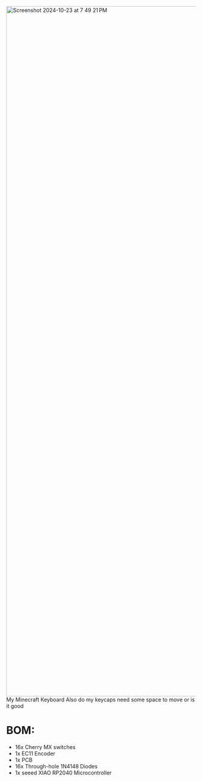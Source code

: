 <img width="1831" alt="Screenshot 2024-10-23 at 7 49 21 PM" src="https://github.com/user-attachments/assets/9f84f33c-4844-4bfc-9b18-93150db9b78b">
My Minecraft Keyboard
Also do my keycaps need some space to move or is it good

# BOM:
- 16x Cherry MX switches
- 1x EC11 Encoder
- 1x PCB
- 16x Through-hole 1N4148 Diodes
- 1x seeed XIAO RP2040 Microcontroller
